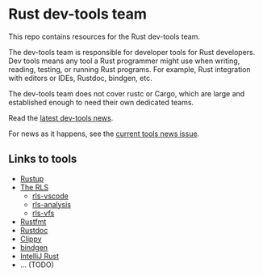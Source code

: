 # Rust dev-tools team

This repo contains resources for the Rust dev-tools team.

The dev-tools team is responsible for developer tools for Rust developers. Dev
tools means any tool a Rust programmer might use when writing, reading, testing,
or running Rust programs. For example, Rust integration with editors or IDEs,
Rustdoc, bindgen, etc.

The dev-tools team does not cover rustc or Cargo, which are large and established
enough to need their own dedicated teams.

Read the [latest dev-tools news](https://github.com/nrc/dev-tools-team/blob/master/twidt/issue-3.md).

For news as it happens, see the [current tools news issue](https://github.com/nrc/dev-tools-team/issues/35).

## Links to tools

* [Rustup](https://github.com/rust-lang-nursery/rustup.rs)
* [The RLS](https://github.com/rust-lang-nursery/rls)
  - [rls-vscode](https://github.com/rust-lang-nursery/rls-vscode)
  - [rls-analysis](https://github.com/nrc/rls-analysis)
  - [rls-vfs](https://github.com/nrc/rls-vfs)
* [Rustfmt](https://github.com/rust-lang-nursery/rustfmt)
* [Rustdoc](https://github.com/rust-lang/rust/tree/master/src/librustdoc)
* [Clippy](https://github.com/rust-lang-nursery/rust-clippy)
* [bindgen](https://github.com/rust-lang-nursery/rust-bindgen)
* [IntelliJ Rust](https://github.com/intellij-rust/intellij-rust)
* ... (TODO)
